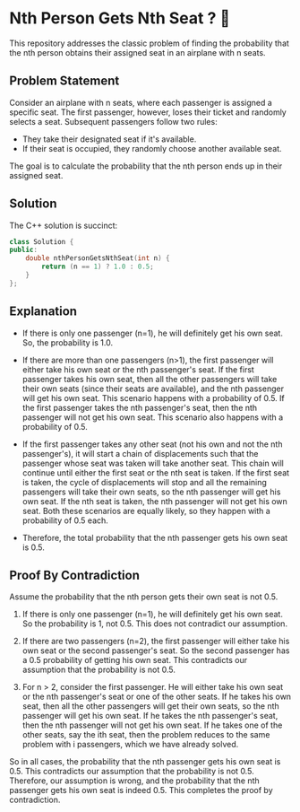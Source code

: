 # Nth Person Gets Nth Seat ? 🤔

This repository addresses the classic problem of finding the probability that the nth person obtains their assigned seat in an airplane with n seats.

## Problem Statement

Consider an airplane with n seats, where each passenger is assigned a specific seat. The first passenger, however, loses their ticket and randomly selects a seat. Subsequent passengers follow two rules:

- They take their designated seat if it's available.
- If their seat is occupied, they randomly choose another available seat.

The goal is to calculate the probability that the nth person ends up in their assigned seat.

## Solution

The C++ solution is succinct:

```cpp
class Solution {
public:
    double nthPersonGetsNthSeat(int n) {
        return (n == 1) ? 1.0 : 0.5;
    }
};
```

## Explanation

- If there is only one passenger (n=1), he will definitely get his own seat. So, the probability is 1.0.

- If there are more than one passengers (n>1), the first passenger will either take his own seat or the nth passenger's seat. If the first passenger takes his own seat, then all the other passengers will take their own seats (since their seats are available), and the nth passenger will get his own seat. This scenario happens with a probability of 0.5. If the first passenger takes the nth passenger's seat, then the nth passenger will not get his own seat. This scenario also happens with a probability of 0.5.

- If the first passenger takes any other seat (not his own and not the nth passenger's), it will start a chain of displacements such that the passenger whose seat was taken will take another seat. This chain will continue until either the first seat or the nth seat is taken. If the first seat is taken, the cycle of displacements will stop and all the remaining passengers will take their own seats, so the nth passenger will get his own seat. If the nth seat is taken, the nth passenger will not get his own seat. Both these scenarios are equally likely, so they happen with a probability of 0.5 each.

- Therefore, the total probability that the nth passenger gets his own seat is 0.5.


## Proof By Contradiction

Assume the probability that the nth person gets their own seat is not 0.5.


1. If there is only one passenger (n=1), he will definitely get his own seat. So the probability is 1, not 0.5. This does not contradict our assumption.

2. If there are two passengers (n=2), the first passenger will either take his own seat or the second passenger's seat. So the second passenger has a 0.5 probability of getting his own seat. This contradicts our assumption that the probability is not 0.5.

3. For n > 2, consider the first passenger. He will either take his own seat or the nth passenger's seat or one of the other seats. If he takes his own seat, then all the other passengers will get their own seats, so the nth passenger will get his own seat. If he takes the nth passenger's seat, then the nth passenger will not get his own seat. If he takes one of the other seats, say the ith seat, then the problem reduces to the same problem with i passengers, which we have already solved.

So in all cases, the probability that the nth passenger gets his own seat is 0.5. This contradicts our assumption that the probability is not 0.5. Therefore, our assumption is wrong, and the probability that the nth passenger gets his own seat is indeed 0.5. This completes the proof by contradiction.
